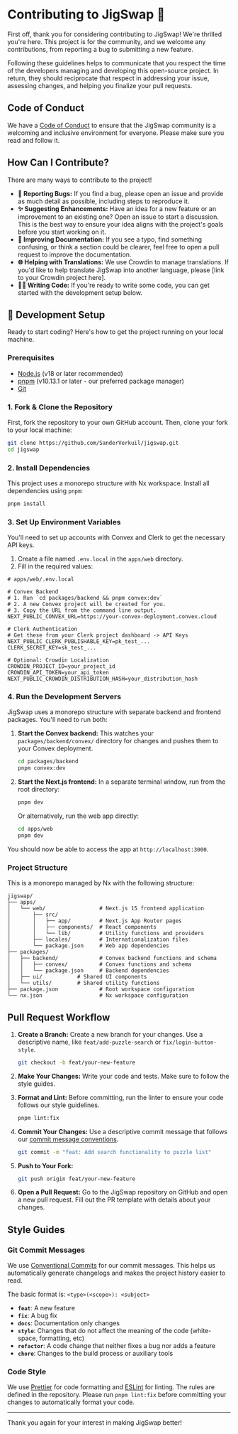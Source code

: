 # Contributing to JigSwap 🧩

First off, thank you for considering contributing to JigSwap! We're thrilled you're here. This project is for the community, and we welcome any contributions, from reporting a bug to submitting a new feature.

Following these guidelines helps to communicate that you respect the time of the developers managing and developing this open-source project. In return, they should reciprocate that respect in addressing your issue, assessing changes, and helping you finalize your pull requests.

## Code of Conduct

We have a [Code of Conduct](CODE_OF_CONDUCT.md) to ensure that the JigSwap community is a welcoming and inclusive environment for everyone. Please make sure you read and follow it.

## How Can I Contribute?

There are many ways to contribute to the project!

- **🐛 Reporting Bugs:** If you find a bug, please open an issue and provide as much detail as possible, including steps to reproduce it.
- **✨ Suggesting Enhancements:** Have an idea for a new feature or an improvement to an existing one? Open an issue to start a discussion. This is the best way to ensure your idea aligns with the project's goals before you start working on it.
- **📝 Improving Documentation:** If you see a typo, find something confusing, or think a section could be clearer, feel free to open a pull request to improve the documentation.
- **🌐 Helping with Translations:** We use Crowdin to manage translations. If you'd like to help translate JigSwap into another language, please [link to your Crowdin project here].
- **🧑‍💻 Writing Code:** If you're ready to write some code, you can get started with the development setup below.

## 🚀 Development Setup

Ready to start coding? Here's how to get the project running on your local machine.

### Prerequisites

- [Node.js](https://nodejs.org/) (v18 or later recommended)
- [pnpm](https://pnpm.io/installation) (v10.13.1 or later - our preferred package manager)
- [Git](https://git-scm.com/)

### 1. Fork & Clone the Repository

First, fork the repository to your own GitHub account. Then, clone your fork to your local machine:

```bash
git clone https://github.com/SanderVerkuil/jigswap.git
cd jigswap
```

### 2. Install Dependencies

This project uses a monorepo structure with Nx workspace. Install all dependencies using `pnpm`:

```bash
pnpm install
```

### 3. Set Up Environment Variables

You'll need to set up accounts with Convex and Clerk to get the necessary API keys.

1.  Create a file named `.env.local` in the `apps/web` directory.
2.  Fill in the required values:

```env
# apps/web/.env.local

# Convex Backend
# 1. Run `cd packages/backend && pnpm convex:dev`
# 2. A new Convex project will be created for you.
# 3. Copy the URL from the command line output.
NEXT_PUBLIC_CONVEX_URL=https://your-convex-deployment.convex.cloud

# Clerk Authentication
# Get these from your Clerk project dashboard -> API Keys
NEXT_PUBLIC_CLERK_PUBLISHABLE_KEY=pk_test_...
CLERK_SECRET_KEY=sk_test_...

# Optional: Crowdin Localization
CROWDIN_PROJECT_ID=your_project_id
CROWDIN_API_TOKEN=your_api_token
NEXT_PUBLIC_CROWDIN_DISTRIBUTION_HASH=your_distribution_hash
```

### 4. Run the Development Servers

JigSwap uses a monorepo structure with separate backend and frontend packages. You'll need to run both:

1.  **Start the Convex backend:**
    This watches your `packages/backend/convex/` directory for changes and pushes them to your Convex deployment.

    ```bash
    cd packages/backend
    pnpm convex:dev
    ```

2.  **Start the Next.js frontend:**
    In a separate terminal window, run from the root directory:

    ```bash
    pnpm dev
    ```

    Or alternatively, run the web app directly:

    ```bash
    cd apps/web
    pnpm dev
    ```

You should now be able to access the app at `http://localhost:3000`.

### Project Structure

This is a monorepo managed by Nx with the following structure:

```
jigswap/
├── apps/
│   └── web/                 # Next.js 15 frontend application
│       ├── src/
│       │   ├── app/         # Next.js App Router pages
│       │   ├── components/  # React components
│       │   └── lib/         # Utility functions and providers
│       ├── locales/         # Internationalization files
│       └── package.json     # Web app dependencies
├── packages/
│   ├── backend/             # Convex backend functions and schema
│   │   ├── convex/          # Convex functions and schema
│   │   └── package.json     # Backend dependencies
│   ├── ui/           # Shared UI components
│   └── utils/        # Shared utility functions
├── package.json             # Root workspace configuration
└── nx.json                  # Nx workspace configuration
```

## Pull Request Workflow

1.  **Create a Branch:** Create a new branch for your changes. Use a descriptive name, like `feat/add-puzzle-search` or `fix/login-button-style`.

    ```bash
    git checkout -b feat/your-new-feature
    ```

2.  **Make Your Changes:** Write your code and tests. Make sure to follow the style guides.

3.  **Format and Lint:** Before committing, run the linter to ensure your code follows our style guidelines.

    ```bash
    pnpm lint:fix
    ```

4.  **Commit Your Changes:** Use a descriptive commit message that follows our [commit message conventions](#git-commit-messages).

    ```bash
    git commit -m "feat: Add search functionality to puzzle list"
    ```

5.  **Push to Your Fork:**

    ```bash
    git push origin feat/your-new-feature
    ```

6.  **Open a Pull Request:** Go to the JigSwap repository on GitHub and open a new pull request. Fill out the PR template with details about your changes.

## Style Guides

### Git Commit Messages

We use [Conventional Commits](https://www.conventionalcommits.org/en/v1.0.0/) for our commit messages. This helps us automatically generate changelogs and makes the project history easier to read.

The basic format is: `<type>(<scope>): <subject>`

- **`feat`**: A new feature
- **`fix`**: A bug fix
- **`docs`**: Documentation only changes
- **`style`**: Changes that do not affect the meaning of the code (white-space, formatting, etc)
- **`refactor`**: A code change that neither fixes a bug nor adds a feature
- **`chore`**: Changes to the build process or auxiliary tools

### Code Style

We use [Prettier](https://prettier.io/) for code formatting and [ESLint](https://eslint.org/) for linting. The rules are defined in the repository. Please run `pnpm lint:fix` before committing your changes to automatically format your code.

---

Thank you again for your interest in making JigSwap better!
